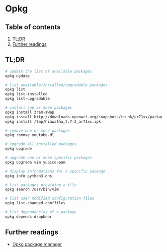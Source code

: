 # Opkg

## Table of contents <!-- omit in toc -->

1. [TL;DR](#tldr)
1. [Further readings](#further-readings)

## TL;DR

```sh
# update the list of available packages
opkg update

# list available/installed/upgradable packages
opkg list
opkg list-installed
opkg list-upgradable

# install one or more packages
opkg install zram-swap
opkg install http://downloads.openwrt.org/snapshots/trunk/ar71xx/packages/hiawatha_7.7-2_ar71xx.ipk
opkg install /tmp/hiawatha_7.7-2_ar71xx.ipk

# remove one or more packages
opkg remove youtube-dl

# upgrade all installed packages
opkg upgrade

# upgrade one or more specific packages
opkg upgrade vim yubico-pam

# display informations for a specific package
opkg info python3-dns

# list packages providing a file
opkg search /usr/bin/vim

# list user modified configuration files
opkg list-changed-conffiles

# list dependencies of a package
opkg depends dropbear
```

## Further readings

- [Opkg package manager]

<!--
  References
  -->

<!-- Upstream -->
[opkg package manager]: https://openwrt.org/docs/guide-user/additional-software/opkg
